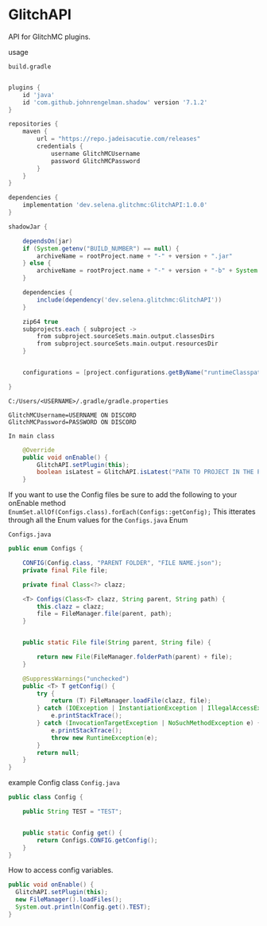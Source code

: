 # GlitchAPI
API for GlitchMC plugins.

usage

`build.gradle`
```gradle

plugins {
    id 'java'
    id 'com.github.johnrengelman.shadow' version '7.1.2'
}

repositories {
    maven {
        url = "https://repo.jadeisacutie.com/releases"
        credentials {
            username GlitchMCUsername 
            password GlitchMCPassword
        }
    }
}

dependencies {
    implementation 'dev.selena.glitchmc:GlitchAPI:1.0.0'
}

shadowJar {

    dependsOn(jar)
    if (System.getenv("BUILD_NUMBER") == null) {
        archiveName = rootProject.name + "-" + version + ".jar"
    } else {
        archiveName = rootProject.name + "-" + version + "-b" + System.getenv("BUILD_NUMBER") + ".jar"
    }

    dependencies {
        include(dependency('dev.selena.glitchmc:GlitchAPI'))
    }

    zip64 true
    subprojects.each { subproject ->
        from subproject.sourceSets.main.output.classesDirs
        from subproject.sourceSets.main.output.resourcesDir
    }


    configurations = [project.configurations.getByName("runtimeClasspath")]

}

```

`C:/Users/<USERNAME>/.gradle/gradle.properties`
```properties
GlitchMCUsername=USERNAME ON DISCORD
GlitchMCPassword=PASSWORD ON DISCORD
```


`In main class`
```java
    @Override
    public void onEnable() {
        GlitchAPI.setPlugin(this);
        boolean isLatest = GlitchAPI.isLatest("PATH TO PROJECT IN THE PRIVATE REPOS"); // Used for checking if the plugin is on the latest version. 
    }
```
If you want to use the Config files be sure to add the following to your onEnable method
`EnumSet.allOf(Configs.class).forEach(Configs::getConfig);`
This itterates through all the Enum values for the `Configs.java` Enum



`Configs.java`
```java
public enum Configs {

    CONFIG(Config.class, "PARENT FOLDER", "FILE NAME.json");
    private final File file;

    private final Class<?> clazz;

    <T> Configs(Class<T> clazz, String parent, String path) {
        this.clazz = clazz;
        file = FileManager.file(parent, path);
    }


    public static File file(String parent, String file) {

        return new File(FileManager.folderPath(parent) + file);
    }

    @SuppressWarnings("unchecked")
    public <T> T getConfig() {
        try {
            return (T) FileManager.loadFile(clazz, file);
        } catch (IOException | InstantiationException | IllegalAccessException e) {
            e.printStackTrace();
        } catch (InvocationTargetException | NoSuchMethodException e) {
            e.printStackTrace();
            throw new RuntimeException(e);
        }
        return null;
    }
}
```

example Config class
`Config.java`
```java
public class Config {

    public String TEST = "TEST";


    public static Config get() {
        return Configs.CONFIG.getConfig();
    }
}
```

How to access config variables.
```java
public void onEnable() {
  GlitchAPI.setPlugin(this);
  new FileManager().loadFiles();
  System.out.println(Config.get().TEST);
}
```

